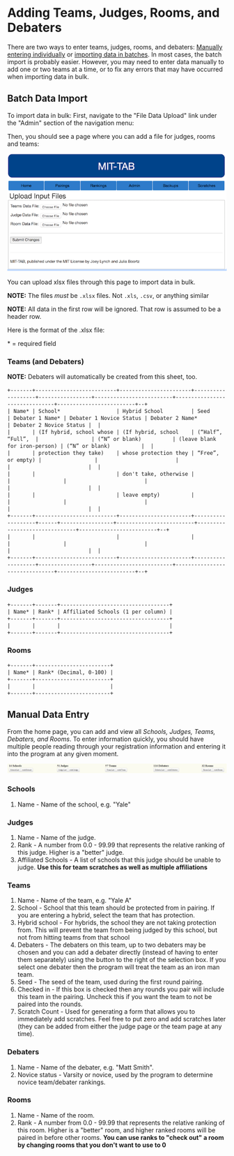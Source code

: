 Adding Teams, Judges, Rooms, and Debaters
=========================================

There are two ways to enter teams, judges, rooms, and debaters:
[Manually entering individually](#manual-data-entry) or
[importing data in batches](#batch-data-import). In most cases, the batch
import is probably easier. However, you may need to enter data manually to add
one or two teams at a time, or to fix any errors that may have occurred when
importing data in bulk.

Batch Data Import
-----------------

To import data in bulk: First, navigate to the "File Data Upload" link under
the "Admin" section of the navigation menu:

Then, you should see a page where you can add a file for judges, rooms and teams:

![](img/data_import.png)

You can upload xlsx files through this page to import data in bulk.

**NOTE:** The files _must_ be `.xlsx` files. Not `.xls`, `.csv`, or anything
similar

**NOTE:** All data in the first row will be ignored. That row is assumed to be
a header row.

Here is the format of the .xlsx file:

\* = required field

### Teams (and Debaters)

**NOTE:** Debaters will automatically be created from this sheet, too.

```eval_rst
+-------+--------------------------+-----------------------+-------------------+-----------------+-------------------------+-------------------------------+-------------------------+--+
| Name* | School*                  | Hybrid School         | Seed              | Debater 1 Name* | Debater 1 Novice Status | Debater 2 Name*               | Debater 2 Novice Status |  |
|       | (If hybrid, school whose | (If hybrid, school    | (“Half”, “Full”,  |                 | (“N” or blank)          | (leave blank for iron-person) | (“N” or blank)          |  |
|       | protection they take)    | whose protection they | “Free”, or empty) |                 |                         |                               |                         |  |
|       |                          | don't take, otherwise |                   |                 |                         |                               |                         |  |
|       |                          | leave empty)          |                   |                 |                         |                               |                         |  |
+-------+--------------------------+-----------------------+-------------------+------+-----------------+-------------------------+-------------------------------+-------------------------+--+
|       |                          |                       |                   |                 |                         |                               |                         |  |
+-------+--------------------------+-----------------------+-------------------+-----------------+-------------------------+-------------------------------+-------------------------+--+
```

### Judges

```eval_rst
+-------+-------+-----------------------------------+
| Name* | Rank* | Affiliated Schools (1 per column) |
+-------+-------+-----------------------------------+
|       |       |                                   |
+-------+-------+-----------------------------------+
```

### Rooms

```eval_rst
+-------+------------------------+
| Name* | Rank* (Decimal, 0-100) |
+-------+------------------------+
|       |                        |
+-------+------------------------+
```

Manual Data Entry
-----------------

From the home page, you can add and view all _Schools, Judges, Teams, Debaters,
and Rooms_.  To enter information quickly, you should have multiple people
reading through your registration information and entering it into the program
at any given moment.

![](img/list_add_bar.png)
### Schools
1. Name - Name of the school, e.g. "Yale"

### Judges
1. Name - Name of the judge.
2. Rank - A number from 0.0 - 99.99 that represents the relative ranking of this
judge. Higher is a "better" judge.
3. Affiliated Schools - A list of schools that this judge should be unable to
judge. **Use this for team scratches as well as multiple affiliations**

### Teams
1. Name - Name of the team, e.g. "Yale A"
2. School - School that this team should be protected from in pairing. If you
are entering a hybrid, select the team that has protection.
3. Hybrid school - For hybrids, the school they are not taking protection from.
This will prevent the team from being judged by this school, but not from
hitting teams from that school
4. Debaters - The debaters on this team, up to two debaters may be chosen and
you can add a debater directly (instead of having to enter them separately)
using the button to the right of the selection box.  If you select one debater
then the program will treat the team as an iron man team.
5. Seed - The seed of the team, used during the first round pairing.
6. Checked in - If this box is checked then any rounds you pair will include
this team in the pairing. Uncheck this if you want the team to not be paired
into the rounds.
7. Scratch Count - Used for generating a form that allows you to immediately
add scratches.  Feel free to put zero and add scratches later (they can be
added from either the judge page or the team page at any time).

### Debaters
1. Name - Name of the debater, e.g. "Matt Smith".
2. Novice status - Varsity or novice, used by the program to determine novice
team/debater rankings.

### Rooms
1. Name - Name of the room.
2. Rank -  A number from 0.0 - 99.99 that represents the relative ranking of
this room.  Higher is a "better" room, and higher ranked rooms will be paired
in before other rooms.  **You can use ranks to "check out" a room by changing
rooms that you don't want to use to 0**
